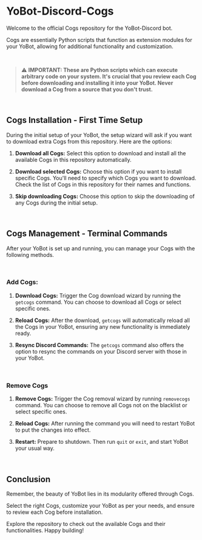 # YoBot-Discord-Cogs

Welcome to the official Cogs repository for the YoBot-Discord bot.

Cogs are essentially Python scripts that function as extension modules for your YoBot, allowing for additional functionality and customization.

<br>

> :warning: **IMPORTANT: These are Python scripts which can execute arbitrary code on your system. It's crucial that you review each Cog before downloading and installing it into your YoBot. Never download a Cog from a source that you don't trust.**

<br>

## Cogs Installation - First Time Setup

During the initial setup of your YoBot, the setup wizard will ask if you want to download extra Cogs from this repository. Here are the options:

1. **Download all Cogs:** Select this option to download and install all the available Cogs in this repository automatically.

2. **Download selected Cogs:** Choose this option if you want to install specific Cogs. You'll need to specify which Cogs you want to download. Check the list of Cogs in this repository for their names and functions.

3. **Skip downloading Cogs:** Choose this option to skip the downloading of any Cogs during the initial setup.

<br>

## Cogs Management - Terminal Commands

After your YoBot is set up and running, you can manage your Cogs with the following methods.

<br>

### Add Cogs:

1. **Download Cogs:** Trigger the Cog download wizard by running the `getcogs` command. You can choose to download all Cogs or select specific ones.

2. **Reload Cogs:** After the download, `getcogs` will automatically reload all the Cogs in your YoBot, ensuring any new functionality is immediately ready.

3. **Resync Discord Commands:** The `getcogs` command also offers the option to resync the commands on your Discord server with those in your YoBot.

<br>

### Remove Cogs

1. **Remove Cogs:** Trigger the Cog removal wizard by running `removecogs` command. You can choose to remove all Cogs not on the blacklist or select specific ones.
    
2. **Reload Cogs:** After running the command you will need to restart YoBot to put the changes into effect.
 
3. **Restart:** Prepare to shutdown. Then run `quit` or `exit`, and start YoBot your usual way.
    
<br>

## Conclusion

Remember, the beauty of YoBot lies in its modularity offered through Cogs. 

Select the right Cogs, customize your YoBot as per your needs, and ensure to review each Cog before installation.

Explore the repository to check out the available Cogs and their functionalities. Happy building!
